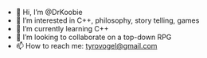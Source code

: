 - 👋 Hi, I’m @DrKoobie
- 👀 I’m interested in C++, philosophy, story telling, games
- 🌱 I’m currently learning C++
- 💞️ I’m looking to collaborate on a top-down RPG
- 📫 How to reach me: tyrovogel@gmail.com

<!---
DrKoobie/DrKoobie is a ✨ special ✨ repository because its `README.md` (this file) appears on your GitHub profile.
You can click the Preview link to take a look at your changes.
--->

